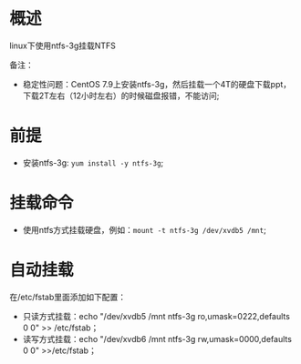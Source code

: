 # 概述
linux下使用ntfs-3g挂载NTFS

备注：
* 稳定性问题：CentOS 7.9上安装ntfs-3g，然后挂载一个4T的硬盘下载ppt，下载2T左右（12小时左右）的时候磁盘报错，不能访问;

# 前提
* 安装ntfs-3g: ```yum install -y ntfs-3g```;

# 挂载命令
* 使用ntfs方式挂载硬盘，例如：```mount -t ntfs-3g /dev/xvdb5 /mnt```;

# 自动挂载
在/etc/fstab里面添加如下配置：
* 只读方式挂载：echo "/dev/xvdb5 /mnt ntfs-3g ro,umask=0222,defaults 0 0" >> /etc/fstab；
* 读写方式挂载：echo "/dev/xvdb6 /mnt ntfs-3g rw,umask=0000,defaults 0 0" >>/etc/fstab；
